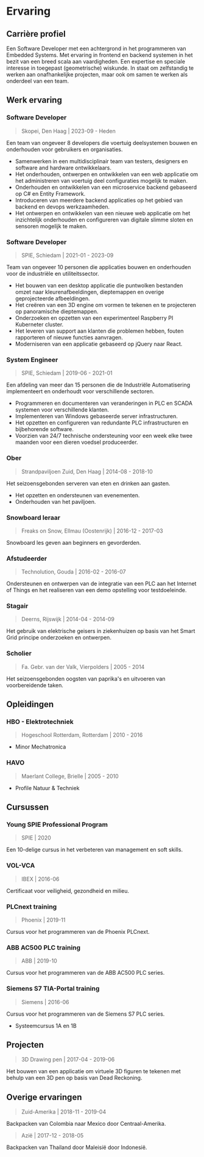 <!-- ---
bla: henk
---  -->

# Ervaring

<h2 id='career-profile'>Carrière profiel</h2>

Een Software Developer met een achtergrond in het programmeren van Embedded Systems. Met ervaring in frontend en backend systemen in het bezit van een breed scala aan vaardigheden. Een expertise en speciale interesse in toegepast (geometrische) wiskunde. In staat om zelfstandig te werken aan onafhankelijke projecten, maar ook om samen te werken als onderdeel van een team.

<h2 id='working-experience'>Werk ervaring</h2>

### Software Developer

> Skopei, Den Haag | 2023-09 - Heden

Een team van ongeveer 8 developers die voertuig deelsystemen bouwen en onderhouden voor gebruikers en organisaties.
* Samenwerken in een multidisciplinair team van testers, designers en software and hardware ontwikkelaars.
* Het onderhouden, ontwerpen en ontwikkelen van een web applicatie om het administreren van voertuig deel configuraties mogelijk te maken.
* Onderhouden en ontwikkelen van een microservice backend gebaseerd op C# en Entity Framework.
* Introduceren van meerdere backend applicaties op het gebied van backend en devops werkzaamheden.
* Het ontwerpen en ontwikkelen van een nieuwe web applicatie om het inzichtelijk onderhouden en configureren van digitale slimme sloten en sensoren mogelijk te maken.

### Software Developer

> SPIE, Schiedam | 2021-01 - 2023-09

Team van ongeveer 10 personen die applicaties bouwen en onderhouden voor de industriële en utiliteitssector. 
* Het bouwen van een desktop applicatie die puntwolken bestanden omzet naar kleurenafbeeldingen, dieptemappen en overige geprojecteerde afbeeldingen.
* Het creëren van een 3D engine om vormen te tekenen en te projecteren op panoramische dieptemappen.
* Onderzoeken en opzetten van een experimenteel Raspberry PI Kuberneter cluster.
* Het leveren van support aan klanten die problemen hebben, fouten rapporteren of nieuwe functies aanvragen.
* Moderniseren van een applicatie gebaseerd op jQuery naar React.

### System Engineer

> SPIE, Schiedam | 2019-06 - 2021-01

Een afdeling van meer dan 15 personen die de Industriële Automatisering implementeert en onderhoudt voor verschillende sectoren.
* Programmeren en documenteren van veranderingen in PLC en SCADA systemen voor verschillende klanten.
* Implementeren van Windows gebaseerde server infrastructuren.
* Het opzetten en configureren van redundante PLC infrastructuren en bijbehorende software.
* Voorzien van 24/7 technische ondersteuning voor een week elke twee maanden voor een dieren voedsel produceerder.

<Collapse>

### Ober

> Strandpaviljoen Zuid, Den Haag | 2014-08 - 2018-10

Het seizoensgebonden serveren van eten en drinken aan gasten.
* Het opzetten en ondersteunen van evenementen.
* Onderhouden van het paviljoen.

### Snowboard leraar

> Freaks on Snow, Ellmau (Oostenrijk) | 2016-12 - 2017-03

Snowboard les geven aan beginners en gevorderden.

### Afstudeerder

> Technolution, Gouda | 2016-02 - 2016-07

Ondersteunen en ontwerpen van de integratie van een PLC aan het Internet of Things en het realiseren van een demo opstelling voor testdoeleinde.

### Stagair

> Deerns, Rijswijk | 2014-04 - 2014-09

Het gebruik van elektrische geisers in ziekenhuizen op basis van het Smart Grid principe onderzoeken en ontwerpen.

### Scholier

> Fa. Gebr. van der Valk, Vierpolders | 2005 - 2014

Het seizoensgebonden oogsten van paprika's en uitvoeren van voorbereidende taken.

</Collapse>

<h2 id='education'>Opleidingen</h2>

### HBO - Elektrotechniek

> Hogeschool Rotterdam, Rotterdam | 2010 - 2016

* Minor Mechatronica

<Collapse>

### HAVO

> Maerlant College, Brielle | 2005 - 2010

* Profile Natuur & Techniek

</Collapse>

<h2 id='courses'>Cursussen</h2>

### Young SPIE Professional Program

> SPIE | 2020

Een 10-delige cursus in het verbeteren van management en soft skills.

### VOL-VCA

> IBEX | 2016-06

Certificaat voor veiligheid, gezondheid en milieu.

<Collapse>

### PLCnext training

> Phoenix | 2019-11

Cursus voor het programmeren van de Phoenix PLCnext.

### ABB AC500 PLC training

> ABB | 2019-10

Cursus voor het programmeren van de ABB AC500 PLC series.

### Siemens S7 TIA-Portal training

> Siemens | 2016-06

Cursus voor het programmeren van de Siemens S7 PLC series.

* Systeemcursus 1A en 1B

</Collapse>

<h2 id='projects'>Projecten</h2>

> 3D Drawing pen | 2017-04 - 2019-06

Het bouwen van een applicatie om virtuele 3D figuren te tekenen met behulp van een 3D pen op basis van Dead Reckoning.

<h2 id='other-experiences'>Overige ervaringen</h2>

> Zuid-Amerika | 2018-11 - 2019-04

Backpacken van Colombia naar Mexico door Centraal-Amerika.

> Azië | 2017-12 - 2018-05

Backpacken van Thailand door Maleisië door Indonesië.